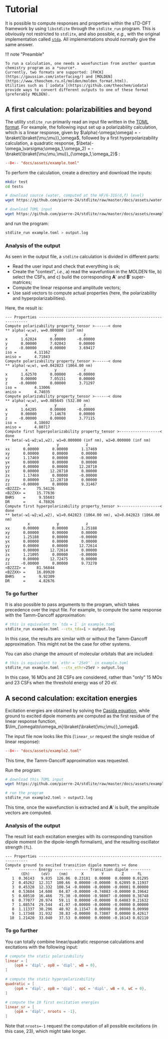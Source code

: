 # Tutorial

It is possible to compute responses and properties within the sTD-DFT framework by using `libstdlite` through the `stdlite_run` program.
This is obviously not restricted to `stdlite`, and also possible, *e.g.*, with the original implementation called [`stda`](https://github.com/grimme-lab/stda). 
All implementations should normally give the same answer.

!!! note "Preamble"

    To run a calculation, one needs a wavefunction from another quantum chemistry program as a *source*.
    Currently, two formats are supported: [FHCK](https://gaussian.com/interfacing/) and [MOLDEN](https://www.theochem.ru.nl/molden/molden_format.html).
    Utilities such as [`iodata`](https://github.com/theochem/iodata) provide ways to convert different outputs to one of these format (preferably MOLDEN).


## A first calculation: polarizabilities and beyond

The utility `stdlite_run` primarily read an input file written in the [TOML format](https://toml.io/).
For example, the following input set up a polarizability calculation, which is a linear response, given by $\alpha(-\omega;\omega) = -\braket{\braket{\mu;\mu}}_\omega$, followed by a first hyperpolarizability calculation, a quadratic response, $\beta(-\omega_\varsigma;\omega_1,\omega_2) = -\braket{\braket{\mu;\mu,\mu}}_{\omega_1,\omega_2}$ :

```toml
--8<-- "docs/assets/example.toml"
```

To perform the calculation, create a directory and download the inputs:

```bash
mkdir test
cd tests

# download source (water, computed at the HF/6-31G(d,f) level)
wget https://github.com/pierre-24/stdlite/raw/master/docs/assets/water.molden

# download TOML input
wget https://github.com/pierre-24/stdlite/raw/master/docs/assets/example.toml
```

and run the program:

```bash
stdlite_run example.toml > output.log
```

### Analysis of the output

As seen in the output file, a `stdlite` calculation is divided in different parts:

+ Read the user input and check that everything is ok;
+ Create the "context", *i.e.*, a) read the wavefuntion in the MOLDEN file, b) select the CSFs, and c) build the corresponding $\mathbf A'$ and $\mathbf B'$ super-matrices;
+ Compute the linear response and amplitude vectors;
+ Use said vectors to compute actual properties (here, the polarizability and hyperpolarizabilities).

Here, the result is:

```text 
--- Properties -----------------------------------------------------------------
Compute polarizability property_tensor >------< done
** alpha(-w;w), w=0.000000 (inf nm)
         x            y            z
x      1.62024      0.00000     -0.00000
y      0.00000      7.02043      0.00000
z     -0.00000      0.00000      3.69417
iso =        4.11162
aniso =      4.71843
Compute polarizability property_tensor >------< done
** alpha(-w;w), w=0.042823 (1064.00 nm)
         x            y            z
x      1.62570      0.00000     -0.00000
y      0.00000      7.05151      0.00000
z     -0.00000      0.00000      3.71297
iso =        4.13006
aniso =      4.74035
Compute polarizability property_tensor >------< done
** alpha(-w;w), w=0.085645 (532.00 nm)
         x            y            z
x      1.64285      0.00000     -0.00000
y      0.00000      7.14678      0.00000
z     -0.00000      0.00000      3.77115
iso =        4.18692
aniso =      4.80717
Compute first hyperpolarizability property_tensor >------------------< done
** beta(-w1-w2;w1,w2), w1=0.000000 (inf nm), w2=0.000000 (inf nm)
          x            y            z
xx      0.00000      0.00000      1.17469
xy      0.00000      0.00000      0.00000
xz      1.17469      0.00000     -0.00000
yx      0.00000      0.00000      0.00000
yy      0.00000      0.00000     12.28710
yz      0.00000     12.28710      0.00000
zx      1.17469      0.00000     -0.00000
zy      0.00000     12.28710      0.00000
zz     -0.00000      0.00000      9.31467
<B2ZZZ> =     75.54126
<B2ZXX> =     15.77636
BHRS    =      9.55603
DR      =      4.78826
Compute first hyperpolarizability property_tensor >------------------< done
** beta(-w1-w2;w1,w2), w1=0.042823 (1064.00 nm), w2=0.042823 (1064.00 nm)
          x            y            z
xx      0.00000      0.00000      1.25188
xy      0.00000      0.00000      0.00000
xz      1.25188      0.00000     -0.00000
yx      0.00000      0.00000      0.00000
yy      0.00000      0.00000     12.72614
yz      0.00000     12.72614      0.00000
zx      1.21095      0.00000     -0.00000
zy      0.00000     12.72475      0.00000
zz     -0.00000      0.00000      9.73270
<B2ZZZ> =     81.56844
<B2ZXX> =     16.89920
BHRS    =      9.92309
DR      =      4.82676
```

### To go further

It is also possible to pass arguments to the program, which takes precedence over the input file.
For example, to compute the same response with the Tamm-Dancoff approximation:

```bash
# this is equivalent to `tda = 1` in example.toml
stdlite_run example.toml --ctx_tda=1 > output.log
```

In this case, the results are similar with or without the Tamm-Dancoff approximation. This might not be the case for other systems.

You can also change the amount of molecular orbitals that are included:

```bash
# this is equivalent to `ethr = '25eV'` in example.toml
stdlite_run example.toml --ctx_ethr=25eV > output.log
```

In this case, 16 MOs and 28 CSFs are considered, rather than "only" 15 MOs and 23 CSFs when the threshold energy was of 20 eV.

## A second calculation: excitation energies

Excitation energies are obtained by solving the [Casida equation](theory.md#excitations), while ground to excited dipole moments are computed as the first residue of the linear response function, $\lim_{\omega\to\omega_m}\braket{\braket{\mu;\mu}}_\omega$.

The input file now looks like this (`linear_sr` request the single residue of linear response):

```toml
--8<-- "docs/assets/example2.toml"
```

This time, the Tamm-Dancoff approximation was requested.

Run the program:

```bash
# download this TOML input
wget https://github.com/pierre-24/stdlite/raw/master/docs/assets/example.toml

# run the program
stdlite_run example2.toml > output2.log
```

This time, once the wavefunction is extracted and $\mathbf A'$ is built, the amplitude vectors are computed.
 
### Analysis of the output

The result list each excitation energies with its corresponding transition dipole moment (in the dipole-length formalism), and the resulting oscillator strength (`fL`).

```text
--- Properties -----------------------------------------------------------------
Compute ground to excited transition dipole moments >< done
**    -------- Energy -------- ------ Transition dipole ---------
       (Eh)     (eV)    (nm)      X        Y        Z      fL   
   1  0.36143   9.835  126.06  0.23181  0.00000  0.00000 0.01295
   2  0.45262  12.317  100.66  0.00000 -0.00000  0.62895 0.11937
   3  0.45320  12.332  100.54 -0.00000 -0.00000 -0.00001 0.00000
   4  0.53684  14.608   84.87 -0.00000 -0.74083 -0.00000 0.19642
   5  0.60510  16.466   75.30 -0.00000 -0.98007 -0.00000 0.38748
   6  0.77077  20.974   59.11  0.00000 -0.00000  0.64883 0.21632
   7  1.08574  29.544   41.97 -0.00000 -0.00000 -0.00000 0.00000
   8  1.11337  30.296   40.92  0.11547  0.00000  0.00000 0.00990
   9  1.17348  31.932   38.83 -0.00000  0.73807  0.00000 0.42617
  10  1.21420  33.040   37.53  0.00000  0.00000 -0.16143 0.02110
```

### To go further

You can totally combine linear/quadratic response calculations and excitations with the following input:

```toml
# compute the static polarizability
linear = [
    {opA = 'dipl', opB = 'dipl', wB = 0}, 
]

# compute the static hyperpolarizability
quadratic = [
    {opA = 'dipl', opB = 'dipl', opC = 'dipl', wB = 0, wC = 0},
]

# compute the 10 first excitation energies
linear_sr = [
    {opA = 'dipl', nroots = -1},
]
```

Note that `nroots=-1` request the computation of all possible excitations (in this case, 23), which might take longer.